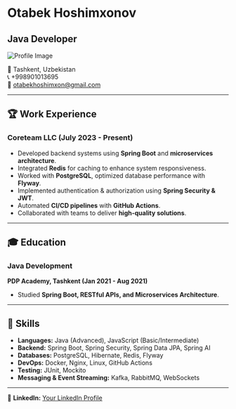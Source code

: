# Otabek Hoshimxonov  
## Java Developer  

![Profile Image](https://avatars.githubusercontent.com/u/103909360?v=4)  

📍 Tashkent, Uzbekistan  
📞 +998901013695  
📧 otabekhoshimxon@gmail.com  

---

## 🏆 Work Experience  
### Coreteam LLC (July 2023 - Present)  
- Developed backend systems using **Spring Boot** and **microservices architecture**.  
- Integrated **Redis** for caching to enhance system responsiveness.  
- Worked with **PostgreSQL**, optimized database performance with **Flyway**.  
- Implemented authentication & authorization using **Spring Security & JWT**.  
- Automated **CI/CD pipelines** with **GitHub Actions**.  
- Collaborated with teams to deliver **high-quality solutions**.  

---

## 🎓 Education  
### Java Development  
**PDP Academy, Tashkent (Jan 2021 - Aug 2021)**  
- Studied **Spring Boot, RESTful APIs, and Microservices Architecture**.  

---

## 🔧 Skills  
- **Languages:** Java (Advanced), JavaScript (Basic/Intermediate)  
- **Backend:** Spring Boot, Spring Security, Spring Data JPA, Spring AI  
- **Databases:** PostgreSQL, Hibernate, Redis, Flyway  
- **DevOps:** Docker, Nginx, Linux, GitHub Actions  
- **Testing:** JUnit, Mockito  
- **Messaging & Event Streaming:** Kafka, RabbitMQ, WebSockets  

---

📌 **LinkedIn:** [Your LinkedIn Profile](https://www.linkedin.com/in/otabek-hoshimxon/)  
